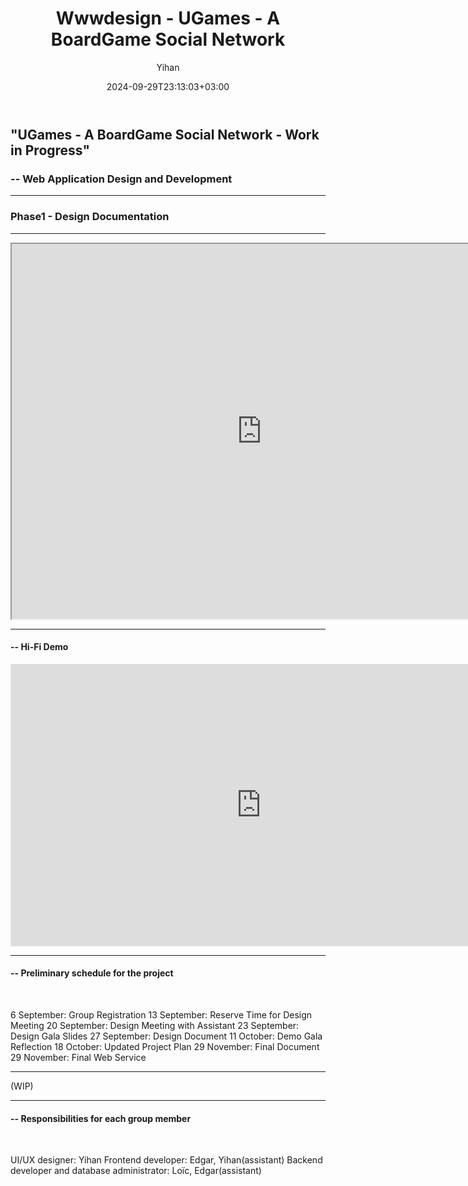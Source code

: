 ﻿---
title: "Wwwdesign - UGames - A BoardGame Social Network"
date: 2024-09-29T23:13:03+03:00
draft: false
hidemeta: true
author: ["Yihan"]
keywords: 
- Web Design
tags:
- Social Media
- UI/UX
- Graphic
- Playful
description: ""
showToc: true
TocOpen: true
showbreadcrumbs: true
disableShare: true
weight: 278
cover:
    image: "projects/wwwdesign/wwwdesignCover.jpg"
    caption: "Web Application Design and Development"
    alt: ""
    relative: false
---

## "UGames - A BoardGame Social Network - Work in Progress"
### -- Web Application Design and Development
---

### Phase1 - Design Documentation

----------------

<iframe src="https://docs.google.com/document/d/12l8vwIzacx9v8El1PqnZBWRYwv0mgUDAzZTLw_UFJbQ/edit?usp=sharing" width="800" height="600"></iframe>

---

#### -- Hi-Fi Demo

<iframe style="border: 1px solid rgba(0, 0, 0, 0.1);" width="800" height="450" src="https://embed.figma.com/proto/iYuGIB05yItAks2UDD3ZBF/UGames---BoardGame-Social-Network?page-id=0%3A1&node-id=2057-1211&node-type=frame&viewport=-3229%2C1844%2C0.19&scaling=min-zoom&content-scaling=fixed&starting-point-node-id=2057%3A1211&embed-host=share" allowfullscreen></iframe>

---

#### -- Preliminary schedule for the project

</br>

6 September: Group Registration
13 September: Reserve Time for Design Meeting
20 September: Design Meeting with Assistant
23 September: Design Gala Slides
27 September: Design Document
11 October: Demo Gala Reflection
18 October: Updated Project Plan
29 November: Final Document
29 November: Final Web Service

---

(WIP)

---

#### -- Responsibilities for each group member

</br>

UI/UX designer: Yihan
Frontend developer: Edgar, Yihan(assistant)
Backend developer and database administrator: Loïc, Edgar(assistant)


